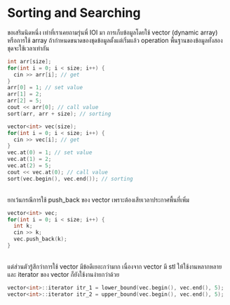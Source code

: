 # Sorting and Searching
ขอเสริมนิดหนึ่ง เท่าที่เราเคยถามรุ่นพี่ IOI มา การเก็บข้อมูลโดยใช้ vector (dynamic array) หรือการใช้ array ถ้ากำหนดขนาดของชุดข้อมูลตั้งแต่เริ่มแล้ว operation พื้นฐานของข้อมูลทั้งสองชุดจะใช้เวลาเท่ากัน
```cpp
int arr[size];
for(int i = 0; i < size; i++) {
  cin >> arr[i]; // get
}
arr[0] = 1; // set value
arr[1] = 2;
arr[2] = 5;
cout << arr[0]; // call value
sort(arr, arr + size); // sorting
```
```cpp
vector<int> vec(size);
for(int i = 0; i < size; i++) {
  cin >> vec[i]; // get
}
vec.at(0) = 1; // set value
vec.at(1) = 2;
vec.at(2) = 5;
cout << vec.at(0); // call value
sort(vec.begin(), vec.end()); // sorting
```
<br>ยกเว้นกรณีการใช้ push_back ของ vector เพราะต้องเสียเวลาประกาศพื้นที่เพิ่ม
```cpp
vector<int> vec;
for(int i = 0; i < size; i++) {
  int k;
  cin >> k;
  vec.push_back(k);
}
```
<br>แต่ส่วนตัวรู้สึกว่าการใช้ vector มีข้อดีเยอะกว่ามาก เนื่องจาก vector มี stl ให้ใช้งานหลากหลาย และ iterator ของ vector ก็ยังใช้งานง่ายกว่าด้วย
```cpp
vector<int>::iterator itr_1 = lower_bound(vec.begin(), vec.end(), 5);
vector<int>::iterator itr_2 = upper_bound(vec.begin(), vec.end(), 5);
```
